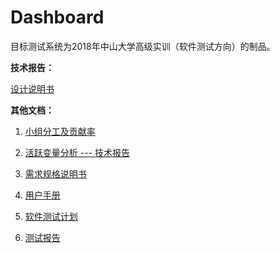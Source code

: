 # Dashboard

目标测试系统为2018年中山大学高级实训（软件测试方向）的制品。

**技术报告：**

[设计说明书](./docs/设计说明书.md)

**其他文档：**
1. [小组分工及贡献率](./docs/小组分工及贡献率.md)

2. [活跃变量分析 --- 技术报告](./docs/活跃变量分析%20—%20技术报告.md)

3. [需求规格说明书](./docs/需求规格说明书.md)

4. [用户手册](./docs/用户手册.md)

5. [软件测试计划](./docs/软件测试计划.md)

6. [测试报告](./docs/测试报告.md)
